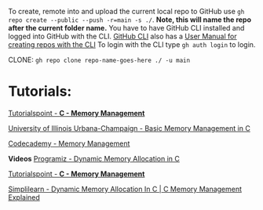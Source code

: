 To create, remote into and upload the current local repo to GitHub use `gh repo create --public --push -r=main -s ./`. **Note, this will name the repo after the current folder name.**
You have to have GitHub CLI installed and logged into GitHub with the CLI. [GitHub CLI](https://cli.github.com/) also has a [User Manual for creating repos with the CLI](https://cli.github.com/manual/gh_repo_create)
To login with the CLI type `gh auth login` to login.

CLONE: `gh repo clone repo-name-goes-here ./ -u main`

# Tutorials:

[Tutorialspoint - **C - Memory Management**](https://www.tutorialspoint.com/cprogramming/c_memory_management.htm)

[University of Illinois Urbana-Champaign - Basic Memory Management in C](https://systems-encyclopedia.cs.illinois.edu/articles/c-memory-management/)

[Codecademy - Memory Management](https://www.codecademy.com/resources/docs/c/memory-management)

**Videos**
[Programiz - Dynamic Memory Allocation in C](https://www.youtube.com/watch?v=Dn87Bna23TQ)

[Tutorialspoint - **C - Memory Management**](https://www.youtube.com/watch?v=734IQSAkww4)

[Simplilearn - Dynamic Memory Allocation In C | C Memory Management Explained](https://www.youtube.com/watch?v=Xzm-8-Mdm2Q)
